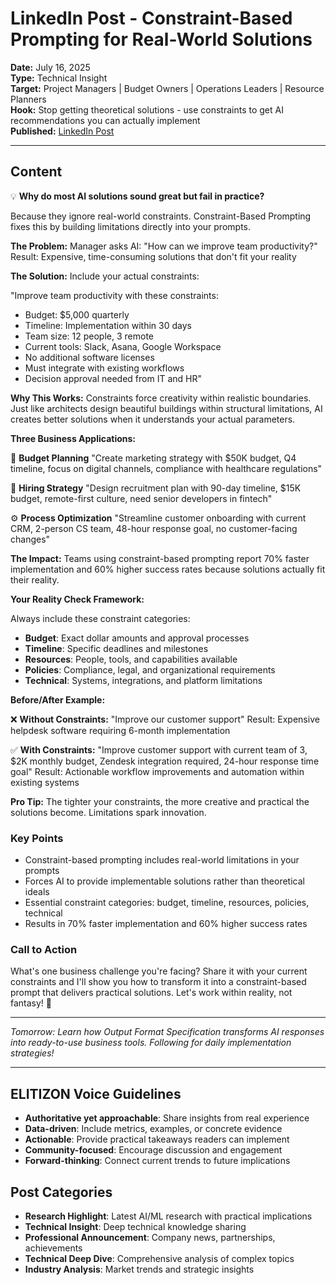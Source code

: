 # LinkedIn Post - Constraint-Based Prompting for Real-World Solutions

**Date:** July 16, 2025  
**Type:** Technical Insight  
**Target:** Project Managers | Budget Owners | Operations Leaders | Resource Planners  
**Hook:** Stop getting theoretical solutions - use constraints to get AI recommendations you can actually implement  
**Published:** [LinkedIn Post](URL_TO_BE_ADDED)

---

## Content

💡 **Why do most AI solutions sound great but fail in practice?**

Because they ignore real-world constraints. Constraint-Based Prompting fixes this by building limitations directly into your prompts.

**The Problem:**
Manager asks AI: "How can we improve team productivity?"
Result: Expensive, time-consuming solutions that don't fit your reality

**The Solution:**
Include your actual constraints:

"Improve team productivity with these constraints:

- Budget: $5,000 quarterly
- Timeline: Implementation within 30 days
- Team size: 12 people, 3 remote
- Current tools: Slack, Asana, Google Workspace
- No additional software licenses
- Must integrate with existing workflows
- Decision approval needed from IT and HR"

**Why This Works:**
Constraints force creativity within realistic boundaries. Just like architects design beautiful buildings within structural limitations, AI creates better solutions when it understands your actual parameters.

**Three Business Applications:**

🎯 **Budget Planning**
"Create marketing strategy with $50K budget, Q4 timeline, focus on digital channels, compliance with healthcare regulations"

🚀 **Hiring Strategy**
"Design recruitment plan with 90-day timeline, $15K budget, remote-first culture, need senior developers in fintech"

⚙️ **Process Optimization**
"Streamline customer onboarding with current CRM, 2-person CS team, 48-hour response goal, no customer-facing changes"

**The Impact:** Teams using constraint-based prompting report 70% faster implementation and 60% higher success rates because solutions actually fit their reality.

**Your Reality Check Framework:**

Always include these constraint categories:

- **Budget**: Exact dollar amounts and approval processes
- **Timeline**: Specific deadlines and milestones
- **Resources**: People, tools, and capabilities available
- **Policies**: Compliance, legal, and organizational requirements
- **Technical**: Systems, integrations, and platform limitations

**Before/After Example:**

❌ **Without Constraints:** "Improve our customer support"
Result: Expensive helpdesk software requiring 6-month implementation

✅ **With Constraints:** "Improve customer support with current team of 3, $2K monthly budget, Zendesk integration required, 24-hour response time goal"
Result: Actionable workflow improvements and automation within existing systems

**Pro Tip:** The tighter your constraints, the more creative and practical the solutions become. Limitations spark innovation.

### Key Points

- Constraint-based prompting includes real-world limitations in your prompts
- Forces AI to provide implementable solutions rather than theoretical ideals
- Essential constraint categories: budget, timeline, resources, policies, technical
- Results in 70% faster implementation and 60% higher success rates

### Call to Action

What's one business challenge you're facing? Share it with your current constraints and I'll show you how to transform it into a constraint-based prompt that delivers practical solutions. Let's work within reality, not fantasy! 🎯

---

*Tomorrow: Learn how Output Format Specification transforms AI responses into ready-to-use business tools. Following for daily implementation strategies!*

---

## ELITIZON Voice Guidelines

- **Authoritative yet approachable**: Share insights from real experience
- **Data-driven**: Include metrics, examples, or concrete evidence
- **Actionable**: Provide practical takeaways readers can implement
- **Community-focused**: Encourage discussion and engagement
- **Forward-thinking**: Connect current trends to future implications

## Post Categories

- **Research Highlight**: Latest AI/ML research with practical implications
- **Technical Insight**: Deep technical knowledge sharing
- **Professional Announcement**: Company news, partnerships, achievements  
- **Technical Deep Dive**: Comprehensive analysis of complex topics
- **Industry Analysis**: Market trends and strategic insights
